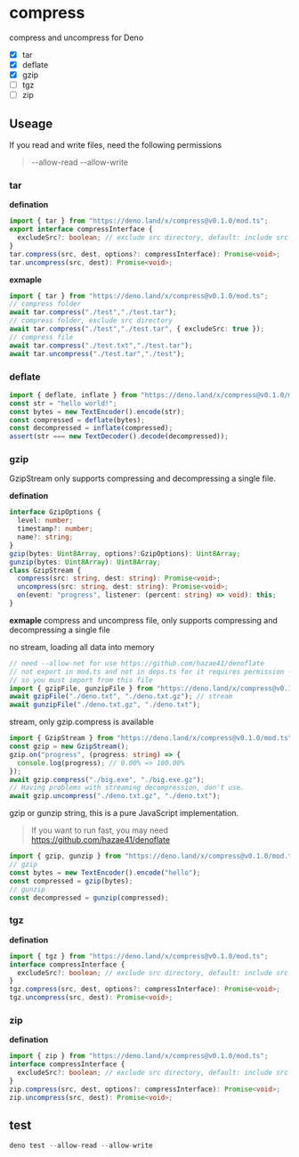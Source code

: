 # compress
compress and uncompress for Deno

* [x] tar
* [x] deflate
* [x] gzip
* [ ] tgz
* [ ] zip

## Useage  
If you read and write files, need the following permissions
> --allow-read --allow-write

### tar 

__defination__
```ts
import { tar } from "https://deno.land/x/compress@v0.1.0/mod.ts";
export interface compressInterface {
  excludeSrc?: boolean; // exclude src directory, default: include src directory
}
tar.compress(src, dest, options?: compressInterface): Promise<void>;
tar.uncompress(src, dest): Promise<void>;
```

__exmaple__
```ts
import { tar } from "https://deno.land/x/compress@v0.1.0/mod.ts";
// compress folder
await tar.compress("./test","./test.tar");
// compress folder, exclude src directory
await tar.compress("./test","./test.tar", { excludeSrc: true });
// compress file
await tar.compress("./test.txt","./test.tar");
await tar.uncompress("./test.tar","./test");
```

### deflate
```ts
import { deflate, inflate } from "https://deno.land/x/compress@v0.1.0/mod.ts";
const str = "hello world!";
const bytes = new TextEncoder().encode(str);
const compressed = deflate(bytes);
const decompressed = inflate(compressed);
assert(str === new TextDecoder().decode(decompressed));
```

### gzip
GzipStream only supports compressing and decompressing a single file.

__defination__
```ts
interface GzipOptions {
  level: number;
  timestamp?: number;
  name?: string;
}
gzip(bytes: Uint8Array, options?:GzipOptions): Uint8Array;
gunzip(bytes: Uint8Array): Uint8Array;
class GzipStream {
  compress(src: string, dest: string): Promise<void>;
  uncompress(src: string, dest: string): Promise<void>;
  on(event: "progress", listener: (percent: string) => void): this;
}
```

__exmaple__
compress and uncompress file, only supports compressing and decompressing a single file 

no stream, loading all data into memory
```ts
// need --allow-net for use https://github.com/hazae41/denoflate
// not export in mod.ts and not in deps.ts for it requires permission --allow-net  
// so you must import from this file
import { gzipFile, gunzipFile } from "https://deno.land/x/compress@v0.1.0/gzip/gzip_file.ts";
await gzipFile("./deno.txt", "./deno.txt.gz"); // stream
await gunzipFile("./deno.txt.gz", "./deno.txt");
```

stream, only gzip.compress is available
```ts
import { GzipStream } from "https://deno.land/x/compress@v0.1.0/mod.ts";
const gzip = new GzipStream();
gzip.on("progress", (progress: string) => {
  console.log(progress); // 0.00% => 100.00%
});
await gzip.compress("./big.exe", "./big.exe.gz");
// Having problems with streaming decompression, don't use.
await gzip.uncompress("./deno.txt.gz", "./deno.txt");
```

gzip or gunzip string, this is a pure JavaScript implementation.
> If you want to run fast, you may need https://github.com/hazae41/denoflate
```ts
import { gzip, gunzip } from "https://deno.land/x/compress@v0.1.0/mod.ts";
// gzip
const bytes = new TextEncoder().encode("hello");
const compressed = gzip(bytes);
// gunzip
const decompressed = gunzip(compressed);
```

### tgz
__defination__
```ts
import { tgz } from "https://deno.land/x/compress@v0.1.0/mod.ts";
interface compressInterface {
  excludeSrc?: boolean; // exclude src directory, default: include src directory
}
tgz.compress(src, dest, options?: compressInterface): Promise<void>;
tgz.uncompress(src, dest): Promise<void>;
```

### zip
__defination__
```ts
import { zip } from "https://deno.land/x/compress@v0.1.0/mod.ts";
interface compressInterface {
  excludeSrc?: boolean; // exclude src directory, default: include src directory
}
zip.compress(src, dest, options?: compressInterface): Promise<void>;
zip.uncompress(src, dest): Promise<void>;
```

## test
```ts
deno test --allow-read --allow-write
```